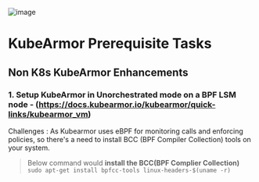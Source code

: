 ![image](https://github.com/user-attachments/assets/9e010a50-6416-41fc-a9aa-f6d65c0b9af3)

# KubeArmor Prerequisite Tasks
## Non K8s KubeArmor Enhancements

### 1. Setup KubeArmor in Unorchestrated mode on a BPF LSM node - (https://docs.kubearmor.io/kubearmor/quick-links/kubearmor_vm)
  Challenges : As Kubearmor uses eBPF for monitoring calls and enforcing policies, so there's a need to install BCC (BPF Compiler Collection) tools on your system. </br>
  >Below command would **install the BCC(BPF Complier Collection)**</br>
        `sudo apt-get install bpfcc-tools linux-headers-$(uname -r)`


